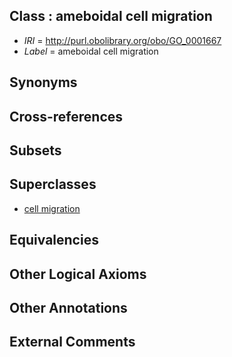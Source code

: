 
## Class : ameboidal cell migration

 * *IRI* = http://purl.obolibrary.org/obo/GO_0001667
 * *Label* = ameboidal cell migration

## Synonyms


## Cross-references


## Subsets


## Superclasses

 * [cell migration](../../GO/77/GO_0016477.md)

## Equivalencies


## Other Logical Axioms


## Other Annotations


## External Comments

